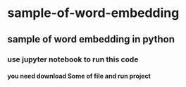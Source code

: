 # sample-of-word-embedding
## sample of word embedding in python
### use jupyter notebook to run this code 
#### you need download Some of file and run project 
